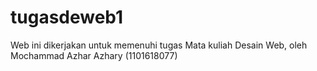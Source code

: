 # tugasdeweb1
Web ini dikerjakan untuk memenuhi tugas Mata kuliah Desain Web, oleh Mochammad Azhar Azhary (1101618077)

